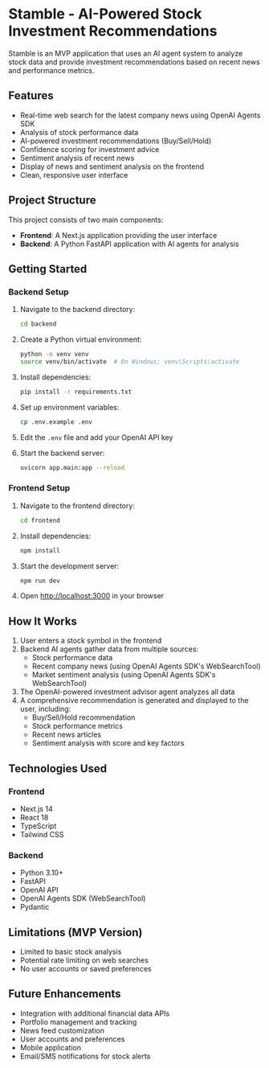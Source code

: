 # Stamble - AI-Powered Stock Investment Recommendations

Stamble is an MVP application that uses an AI agent system to analyze stock data and provide investment recommendations based on recent news and performance metrics.

## Features

- Real-time web search for the latest company news using OpenAI Agents SDK
- Analysis of stock performance data
- AI-powered investment recommendations (Buy/Sell/Hold)
- Confidence scoring for investment advice
- Sentiment analysis of recent news
- Display of news and sentiment analysis on the frontend
- Clean, responsive user interface

## Project Structure

This project consists of two main components:

- **Frontend**: A Next.js application providing the user interface
- **Backend**: A Python FastAPI application with AI agents for analysis

## Getting Started

### Backend Setup

1. Navigate to the backend directory:
   ```bash
   cd backend
   ```

2. Create a Python virtual environment:
   ```bash
   python -m venv venv
   source venv/bin/activate  # On Windows: venv\Scripts\activate
   ```

3. Install dependencies:
   ```bash
   pip install -r requirements.txt
   ```

4. Set up environment variables:
   ```bash
   cp .env.example .env
   ```
   
5. Edit the `.env` file and add your OpenAI API key

6. Start the backend server:
   ```bash
   uvicorn app.main:app --reload
   ```

### Frontend Setup

1. Navigate to the frontend directory:
   ```bash
   cd frontend
   ```

2. Install dependencies:
   ```bash
   npm install
   ```

3. Start the development server:
   ```bash
   npm run dev
   ```

4. Open [http://localhost:3000](http://localhost:3000) in your browser

## How It Works

1. User enters a stock symbol in the frontend
2. Backend AI agents gather data from multiple sources:
   - Stock performance data
   - Recent company news (using OpenAI Agents SDK's WebSearchTool)
   - Market sentiment analysis (using OpenAI Agents SDK's WebSearchTool)
3. The OpenAI-powered investment advisor agent analyzes all data
4. A comprehensive recommendation is generated and displayed to the user, including:
   - Buy/Sell/Hold recommendation
   - Stock performance metrics
   - Recent news articles
   - Sentiment analysis with score and key factors

## Technologies Used

### Frontend
- Next.js 14
- React 18
- TypeScript
- Tailwind CSS

### Backend
- Python 3.10+
- FastAPI
- OpenAI API
- OpenAI Agents SDK (WebSearchTool)
- Pydantic

## Limitations (MVP Version)

- Limited to basic stock analysis
- Potential rate limiting on web searches
- No user accounts or saved preferences

## Future Enhancements

- Integration with additional financial data APIs
- Portfolio management and tracking
- News feed customization
- User accounts and preferences
- Mobile application
- Email/SMS notifications for stock alerts
